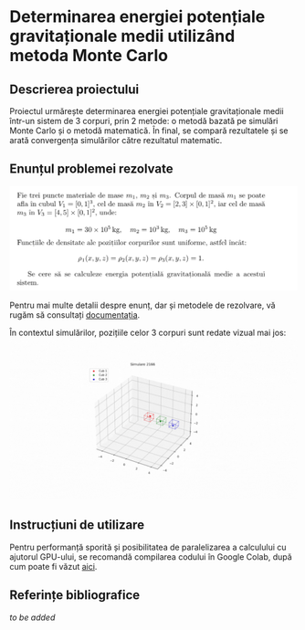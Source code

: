 # Determinarea energiei potențiale gravitaționale medii utilizând metoda Monte Carlo

## Descrierea proiectului 

Proiectul urmărește determinarea energiei potențiale gravitaționale medii într-un sistem de 3 corpuri, prin 2 metode: o metodă bazată pe simulări Monte Carlo și o metodă matematică.
În final, se compară rezultatele și se arată convergența simulărilor către rezultatul matematic.

## Enunțul problemei rezolvate
![Enunt](assets/enunt.png)

Pentru mai multe detalii despre enunț, dar și metodele de rezolvare, vă rugăm să consultați [documentația](Documentație.pdf).

În contextul simulărilor, pozițiile celor 3 corpuri sunt redate vizual mai jos:
![gif_puncte](assets/distributie_puncte.gif)



## Instrucțiuni de utilizare

Pentru performanță sporită și posibilitatea de paralelizarea a calculului cu ajutorul GPU-ului, se recomandă compilarea codului în Google Colab, după cum poate fi văzut [aici](https://tinyurl.com/codMonteCarlo). 

## Referințe bibliografice

_to be added_
